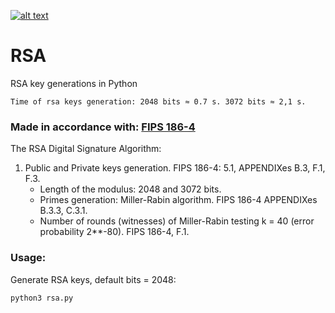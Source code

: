 [![alt text](https://img.shields.io/badge/python-3.8-red)](https://python.org)

# RSA
RSA key generations in Python

`Time of rsa keys generation:
2048 bits ≈ 0.7 s.
3072 bits ≈ 2,1 s.`

### Made in accordance with: [FIPS 186-4](https://csrc.nist.gov/publications/detail/fips/186/4/final) 

The RSA Digital Signature Algorithm:

1. Public and Private keys generation. FIPS 186-4: 5.1, APPENDIXes B.3, F.1, F.3.
    - Length of the modulus: 2048 and 3072 bits.
    - Primes generation: Miller-Rabin algorithm. FIPS 186-4 APPENDIXes B.3.3, C.3.1.
    - Number of rounds (witnesses) of Miller-Rabin testing k = 40 (error probability 2**-80). FIPS 186-4, F.1.

### Usage:

Generate RSA keys, default bits = 2048:
```
python3 rsa.py
```
